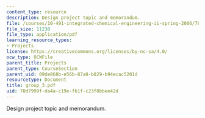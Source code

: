 ```yaml
---
content_type: resource
description: Design project topic and memorandum.
file: /courses/10-491-integrated-chemical-engineering-ii-spring-2006/78d7999fda4ac19efb1fc23f8bbee42d_group_3.pdf
file_size: 11238
file_type: application/pdf
learning_resource_types:
- Projects
license: https://creativecommons.org/licenses/by-nc-sa/4.0/
ocw_type: OCWFile
parent_title: Projects
parent_type: CourseSection
parent_uid: 09de868b-e56b-87a8-b829-b94ecac5201d
resourcetype: Document
title: group_3.pdf
uid: 78d7999f-da4a-c19e-fb1f-c23f8bbee42d
---
```

Design project topic and memorandum.